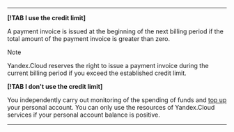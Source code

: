   ---  

**[!TAB I use the credit limit]**

A payment invoice is issued at the beginning of the next billing period if the total amount of the payment invoice is greater than zero.


> [!NOTE]
> 
> Yandex.Cloud reserves the right to issue a payment invoice during the current billing period if you exceed the established credit limit.

**[!TAB I don't use the credit limit]**

You independently carry out monitoring of the spending of funds and [top up](../operations/pay-the-bill.md) your personal account. You can only use the resources of Yandex.Cloud services if your personal account balance is positive.

  ---   

